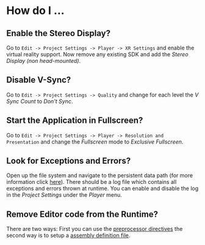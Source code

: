 # How do I ...

## Enable the Stereo Display?
Go to ```Edit -> Project Settings -> Player -> XR Settings``` and enable the virtual
reality support. Now remove any existing SDK and add the *Stereo Display (non head-mounted)*.

## Disable V-Sync?
Go to ```Edit -> Project Settings -> Quality``` and change for each level the *V Sync Count*
to *Don't Sync*.

## Start the Application in Fullscreen?
Go to ```Edit -> Project Settings -> Player -> Resolution and Presentation``` and change the
*Fullscreen* mode to *Exclusive Fullscreen*.

## Look for Exceptions and Errors?
Open up the file system and navigate to the persistent data path
(for more information click [here](https://docs.unity3d.com/ScriptReference/Application-persistentDataPath.html)).
There should be a log file which contains all exceptions and errors thrown at runtime.
You can enable and disable the log in the *Project Settings* under the *Player* menu.

## Remove Editor code from the Runtime?
There are two ways: First you can use the [preprocessor directives](https://docs.microsoft.com/de-de/dotnet/csharp/language-reference/preprocessor-directives/)
the second way is to setup a [assembly definition file](https://docs.unity3d.com/Manual/ScriptCompilationAssemblyDefinitionFiles.html).
